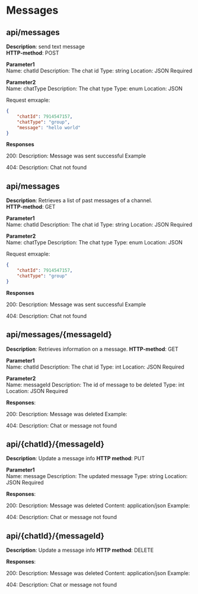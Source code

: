 
# Messages

## api/messages

**Description**: send text message  
**HTTP-method**: POST

**Parameter1**  
Name: chatId 
Description: The chat id 
Type: string 
Location: JSON Required

**Parameter2**  
Name: chatType 
Description: The chat type 
Type: enum 
Location: JSON

Request emxaple:

```json
{
	"chatId": 7914547157,
	"chatType": "group",
	"message": "hello world"
}
```

**Responses**

200:
Description: Message was sent successful Example

404: 
Description: Chat not found

## api/messages

**Description**: Retrieves a list of past messages of a channel.  
**HTTP-method**: GET

**Parameter1**  
Name: chatId 
Description: The chat id 
Type: string
Location: 
 JSON Required

**Parameter2**  
Name: chatType 
Description: The chat type 
Type: enum 
Location: JSON

Request emxaple:

```json
{
	"chatId": 7914547157,
	"chatType": "group"
}
```

**Responses**

200:
Description: Message was sent successful Example

404: 
Description: Chat not found

## api/messages/{messageId}

**Description**: Retrieves information on a message. 
 **HTTP-method**: GET

**Parameter1**  
Name: chatId
Description: The chat id 
Type: int 
Location: JSON 
Required

**Parameter2**  
Name: messageId
Description: The id of message to be deleted 
Type: int 
Location: JSON 
Required

**Responses**:

200: 
Description: Message was deleted Example:

404: 
Description: Chat or message not found

## api/{chatId}/{messageId}

**Description**: Update a message  info
**HTTP method**: PUT

**Parameter1**  
Name: message 
Description: The updated message
Type: string
Location: JSON 
Required

**Responses**:

200: 
Description: Message was deleted Content: application/json Example:

404: 
Description: Chat or message not found

## api/{chatId}/{messageId}

**Description**: Update a message  info
**HTTP method**: DELETE

**Responses**:

200: 
Description: Message was deleted Content: application/json Example:

404: 
Description: Chat or message not found